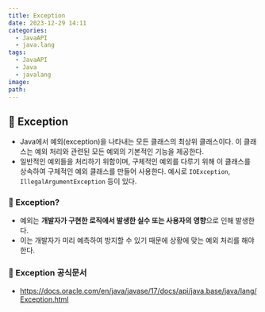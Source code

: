 ```yaml
---
title: Exception
date: 2023-12-29 14:11
categories:
  - JavaAPI
  - java.lang
tags:
  - JavaAPI
  - Java
  - javalang
image: 
path:
---
```


## 🌈 Exception
+ Java에서 예외(exception)을 나타내는 모든 클래스의 최상위 클래스이다. 이 클래스는 예외 처리와 관련된 모든 예외의 기본적인 기능을 제공한다.
+ 일반적인 예외들을 처리하기 위함이며, 구체적인 예외를 다루기 위해 이 클래스를 상속하여 구체적인 예외 클래스를 만들어 사용한다. 예시로 `IOException`, `IllegalArgumentException` 등이 있다.

### 📌 Exception?
+ 예외는 **개발자가 구현한 로직에서 발생한 실수 또는 사용자의 영향**으로 인해 발생한다.
+ 이는 개발자가 미리 예측하여 방지할 수 있기 때문에 상황에 맞는 예외 처리를 해야 한다.

### 📌 Exception 공식문서
+ https://docs.oracle.com/en/java/javase/17/docs/api/java.base/java/lang/Exception.html
